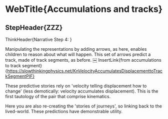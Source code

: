 # WebTitle{Accumulations and tracks}

## StepHeader{ZZZ}

ThinkHeader{Narrative Step 4: }

Manipulating the representations by adding arrows, as here, enables children to reason about what will happen. This set of arrows predict a track, made of track segments, as before.
￼
InsertLink{from accumulations to track segment}{https://slowthinkingphysics.net/KnVelocityAccumulatesDisplacementtoTrackSegmentPIF}

These predictive stories rely on 'velocity telling displacement how to change' (less demotically: velocity accumulates displacement). This is the first tautology of the pair that comprise kinematics.

Here you are also re-creating the 'stories of journeys', so linking back to the lived-world. These predictions have demonstrable utility.
